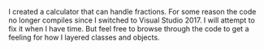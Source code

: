 I created a calculator that can handle fractions. For some reason the code no longer compiles since I switched to Visual Studio 2017. I will attempt to fix it when I have time. But feel free to browse through the code to get a feeling for how I layered classes and objects.
